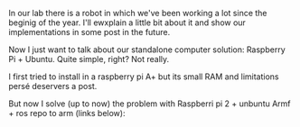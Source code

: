 In our lab there is a robot in which we've been working a lot since the beginig of the year.
I'll ewxplain a little bit about it and show our implementations in some post in the future.

Now I just want to talk about our standalone computer solution: Raspberry Pi + Ubuntu.
Quite simple, right? Not really.

I first tried to install in a raspberry pi A+ but its small RAM and limitations persé deservers a post.

But now I solve (up to now) the problem with Raspberri pi 2 + unbuntu Armf + ros repo to arm (links below):
